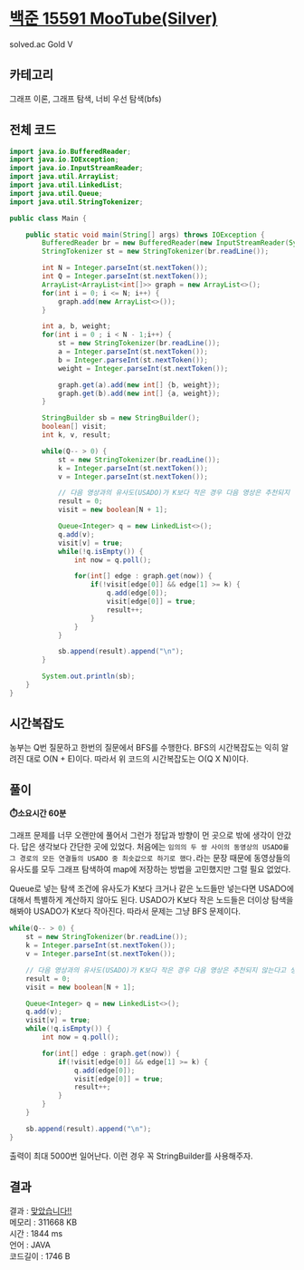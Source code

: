 # [백준 15591 MooTube(Silver)](https://www.acmicpc.net/problem/15591)

solved.ac Gold V

## 카테고리

그래프 이론, 그래프 탐색, 너비 우선 탐색(bfs)

## 전체 코드

```java
import java.io.BufferedReader;
import java.io.IOException;
import java.io.InputStreamReader;
import java.util.ArrayList;
import java.util.LinkedList;
import java.util.Queue;
import java.util.StringTokenizer;

public class Main {

	public static void main(String[] args) throws IOException {
		BufferedReader br = new BufferedReader(new InputStreamReader(System.in));
		StringTokenizer st = new StringTokenizer(br.readLine());

		int N = Integer.parseInt(st.nextToken());
		int Q = Integer.parseInt(st.nextToken());
		ArrayList<ArrayList<int[]>> graph = new ArrayList<>();
		for(int i = 0; i <= N; i++) {
			graph.add(new ArrayList<>());
		}

		int a, b, weight;
		for(int i = 0 ; i < N - 1;i++) {
			st = new StringTokenizer(br.readLine());
			a = Integer.parseInt(st.nextToken());
			b = Integer.parseInt(st.nextToken());
			weight = Integer.parseInt(st.nextToken());

			graph.get(a).add(new int[] {b, weight});
			graph.get(b).add(new int[] {a, weight});
		}

		StringBuilder sb = new StringBuilder();
		boolean[] visit;
		int k, v, result;

		while(Q-- > 0) {
			st = new StringTokenizer(br.readLine());
			k = Integer.parseInt(st.nextToken());
			v = Integer.parseInt(st.nextToken());

			// 다음 영상과의 유사도(USADO)가 K보다 작은 경우 다음 영상은 추천되지 않는다고 생각
			result = 0;
			visit = new boolean[N + 1];

			Queue<Integer> q = new LinkedList<>();
			q.add(v);
			visit[v] = true;
			while(!q.isEmpty()) {
				int now = q.poll();

				for(int[] edge : graph.get(now)) {
					if(!visit[edge[0]] && edge[1] >= k) {
						q.add(edge[0]);
						visit[edge[0]] = true;
						result++;
					}
				}
			}

			sb.append(result).append("\n");
		}

		System.out.println(sb);
	}
}
```

## 시간복잡도

농부는 Q번 질문하고 한번의 질문에서 BFS를 수행한다. BFS의 시간복잡도는 익히 알려진 대로 O(N + E)이다. 따라서 위 코드의 시간복잡도는 O(Q X N)이다.

## 풀이

**⏱️소요시간 60분**<br>

그래프 문제를 너무 오랜만에 풀어서 그런가 정답과 방향이 먼 곳으로 밖에 생각이 안갔다. 답은 생각보다 간단한 곳에 있었다. 처음에는 `임의의 두 쌍 사이의 동영상의 USADO를 그 경로의 모든 연결들의 USADO 중 최솟값으로 하기로 했다.`라는 문장 때문에 동영상들의 유사도를 모두 그래프 탐색하여 map에 저장하는 방법을 고민했지만 그럴 필요 없었다.

Queue로 넣는 탐색 조건에 유사도가 K보다 크거나 같은 노드들만 넣는다면 USADO에 대해서 특별하게 계산하지 않아도 된다. USADO가 K보다 작은 노드들은 더이상 탐색을 해봐야 USADO가 K보다 작아진다. 따라서 문제는 그냥 BFS 문제이다.

```java
while(Q-- > 0) {
    st = new StringTokenizer(br.readLine());
    k = Integer.parseInt(st.nextToken());
    v = Integer.parseInt(st.nextToken());

    // 다음 영상과의 유사도(USADO)가 K보다 작은 경우 다음 영상은 추천되지 않는다고 생각
    result = 0;
    visit = new boolean[N + 1];

    Queue<Integer> q = new LinkedList<>();
    q.add(v);
    visit[v] = true;
    while(!q.isEmpty()) {
        int now = q.poll();

        for(int[] edge : graph.get(now)) {
            if(!visit[edge[0]] && edge[1] >= k) {
                q.add(edge[0]);
                visit[edge[0]] = true;
                result++;
            }
        }
    }

    sb.append(result).append("\n");
}
```

출력이 최대 5000번 일어난다. 이런 경우 꼭 StringBuilder를 사용해주자.

## 결과

결과 : [맞았습니다!!](https://www.acmicpc.net/source/64448510)<br>
메모리 : 311668 KB<br>
시간 : 1844 ms<br>
언어 : JAVA<br>
코드길이 : 1746 B<br>
